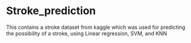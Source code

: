 # Stroke_prediction
This contains a stroke dataset from kaggle which was used for predicting the possibility of a stroke, using Linear regression, SVM, and KNN
